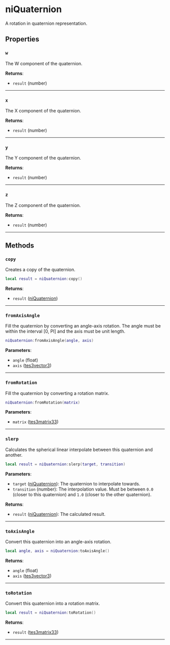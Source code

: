 # niQuaternion

A rotation in quaternion representation.

## Properties

### `w`

The W component of the quaternion.

**Returns**:

* `result` (number)

***

### `x`

The X component of the quaternion.

**Returns**:

* `result` (number)

***

### `y`

The Y component of the quaternion.

**Returns**:

* `result` (number)

***

### `z`

The Z component of the quaternion.

**Returns**:

* `result` (number)

***

## Methods

### `copy`

Creates a copy of the quaternion.

```lua
local result = niQuaternion:copy()
```

**Returns**:

* `result` ([niQuaternion](../../types/niQuaternion))

***

### `fromAxisAngle`

Fill the quaternion by converting an angle-axis rotation. The angle must be within the interval [0, PI] and the axis must be unit length.

```lua
niQuaternion:fromAxisAngle(angle, axis)
```

**Parameters**:

* `angle` (float)
* `axis` ([tes3vector3](../../types/tes3vector3))

***

### `fromRotation`

Fill the quaternion by converting a rotation matrix.

```lua
niQuaternion:fromRotation(matrix)
```

**Parameters**:

* `matrix` ([tes3matrix33](../../types/tes3matrix33))

***

### `slerp`

Calculates the spherical linear interpolate between this quaternion and another.

```lua
local result = niQuaternion:slerp(target, transition)
```

**Parameters**:

* `target` ([niQuaternion](../../types/niQuaternion)): The quaternion to interpolate towards.
* `transition` (number): The interpolation value. Must be between `0.0` (closer to this quaternion) and `1.0` (closer to the other quaternion).

**Returns**:

* `result` ([niQuaternion](../../types/niQuaternion)): The calculated result.

***

### `toAxisAngle`

Convert this quaternion into an angle-axis rotation.

```lua
local angle, axis = niQuaternion:toAxisAngle()
```

**Returns**:

* `angle` (float)
* `axis` ([tes3vector3](../../types/tes3vector3))

***

### `toRotation`

Convert this quaternion into a rotation matrix.

```lua
local result = niQuaternion:toRotation()
```

**Returns**:

* `result` ([tes3matrix33](../../types/tes3matrix33))

***

